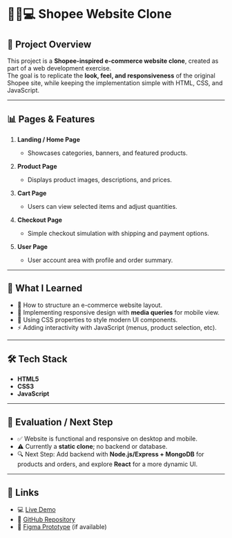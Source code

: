 # 🛒📱💻 Shopee Website Clone

## 📂 Project Overview
This project is a **Shopee-inspired e-commerce website clone**, created as part of a web development exercise.  
The goal is to replicate the **look, feel, and responsiveness** of the original Shopee site, while keeping the implementation simple with HTML, CSS, and JavaScript.

---

## 📊 Pages & Features
1. **Landing / Home Page**
   - Showcases categories, banners, and featured products.  

2. **Product Page**
   - Displays product images, descriptions, and prices.  

3. **Cart Page**
   - Users can view selected items and adjust quantities.  

4. **Checkout Page**
   - Simple checkout simulation with shipping and payment options.  

5. **User Page**
   - User account area with profile and order summary.  

---

## 🎯 What I Learned
- 🛒 How to structure an e-commerce website layout.  
- 📱 Implementing responsive design with **media queries** for mobile view.  
- 🎨 Using CSS properties to style modern UI components.  
- ⚡ Adding interactivity with JavaScript (menus, product selection, etc).  

---

## 🛠 Tech Stack
- **HTML5**  
- **CSS3**  
- **JavaScript**  

---

## 📌 Evaluation / Next Step
- ✅ Website is functional and responsive on desktop and mobile.  
- ⚠️ Currently a **static clone**; no backend or database.  
- 🔍 Next Step: Add backend with **Node.js/Express + MongoDB** for products and orders, and explore **React** for a more dynamic UI.  

---

## 🔗 Links
- 💻 [Live Demo](https://your-live-demo-link.netlify.app/)  
- 📂 [GitHub Repository](https://github.com/yourusername/shopee-clone)  
- 🎨 [Figma Prototype](https://www.figma.com/your-link-here) (if available)

